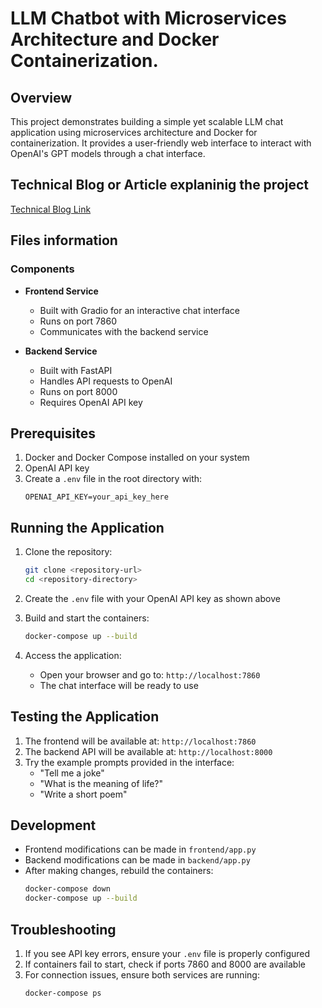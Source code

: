 # LLM Chatbot with Microservices Architecture and Docker Containerization.

## Overview

This project demonstrates building a simple yet scalable LLM chat application using microservices architecture and Docker for containerization. It provides a user-friendly web interface to interact with OpenAI's GPT models through a chat interface.

## Technical Blog or Article explaninig the project

[Technical Blog Link](https://shaktiwadekar.medium.com/learning-to-build-scalable-llm-chat-application-microservices-architecture-and-docker-93ea1335871e)

## Files information

### Components

- **Frontend Service**
  - Built with Gradio for an interactive chat interface
  - Runs on port 7860
  - Communicates with the backend service

- **Backend Service**
  - Built with FastAPI
  - Handles API requests to OpenAI
  - Runs on port 8000
  - Requires OpenAI API key

## Prerequisites

1. Docker and Docker Compose installed on your system
2. OpenAI API key
3. Create a `.env` file in the root directory with:
   ```
   OPENAI_API_KEY=your_api_key_here
   ```

## Running the Application

1. Clone the repository:
   ```bash
   git clone <repository-url>
   cd <repository-directory>
   ```

2. Create the `.env` file with your OpenAI API key as shown above

3. Build and start the containers:
   ```bash
   docker-compose up --build
   ```

4. Access the application:
   - Open your browser and go to: `http://localhost:7860`
   - The chat interface will be ready to use

## Testing the Application

1. The frontend will be available at: `http://localhost:7860`
2. The backend API will be available at: `http://localhost:8000`
3. Try the example prompts provided in the interface:
   - "Tell me a joke"
   - "What is the meaning of life?"
   - "Write a short poem"

## Development

- Frontend modifications can be made in `frontend/app.py`
- Backend modifications can be made in `backend/app.py`
- After making changes, rebuild the containers:
  ```bash
  docker-compose down
  docker-compose up --build
  ```

## Troubleshooting

1. If you see API key errors, ensure your `.env` file is properly configured
2. If containers fail to start, check if ports 7860 and 8000 are available
3. For connection issues, ensure both services are running:
   ```bash
   docker-compose ps
   ```


